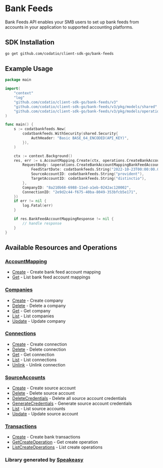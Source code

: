 # Bank Feeds
    
﻿Bank Feeds API enables your SMB users to set up bank feeds from accounts in your application to supported accounting platforms.

<!-- Start SDK Installation -->
## SDK Installation

```bash
go get github.com/codatio/client-sdk-go/bank-feeds
```
<!-- End SDK Installation -->

## Example Usage
<!-- Start SDK Example Usage -->


```go
package main

import(
	"context"
	"log"
	"github.com/codatio/client-sdk-go/bank-feeds/v3"
	"github.com/codatio/client-sdk-go/bank-feeds/v3/pkg/models/shared"
	"github.com/codatio/client-sdk-go/bank-feeds/v3/pkg/models/operations"
)

func main() {
    s := codatbankfeeds.New(
        codatbankfeeds.WithSecurity(shared.Security{
            AuthHeader: "Basic BASE_64_ENCODED(API_KEY)",
        }),
    )

    ctx := context.Background()
    res, err := s.AccountMapping.Create(ctx, operations.CreateBankAccountMappingRequest{
        RequestBody: &operations.CreateBankAccountMappingBankFeedAccountMapping{
            FeedStartDate: codatbankfeeds.String("2022-10-23T00:00:00.000Z"),
            SourceAccountID: codatbankfeeds.String("provident"),
            TargetAccountID: codatbankfeeds.String("distinctio"),
        },
        CompanyID: "8a210b68-6988-11ed-a1eb-0242ac120002",
        ConnectionID: "2e9d2c44-f675-40ba-8049-353bfcb5e171",
    })
    if err != nil {
        log.Fatal(err)
    }

    if res.BankFeedAccountMappingResponse != nil {
        // handle response
    }
}
```
<!-- End SDK Example Usage -->

<!-- Start SDK Available Operations -->
## Available Resources and Operations


### [AccountMapping](docs/sdks/accountmapping/README.md)

* [Create](docs/sdks/accountmapping/README.md#create) - Create bank feed account mapping
* [Get](docs/sdks/accountmapping/README.md#get) - List bank feed account mappings

### [Companies](docs/sdks/companies/README.md)

* [Create](docs/sdks/companies/README.md#create) - Create company
* [Delete](docs/sdks/companies/README.md#delete) - Delete a company
* [Get](docs/sdks/companies/README.md#get) - Get company
* [List](docs/sdks/companies/README.md#list) - List companies
* [Update](docs/sdks/companies/README.md#update) - Update company

### [Connections](docs/sdks/connections/README.md)

* [Create](docs/sdks/connections/README.md#create) - Create connection
* [Delete](docs/sdks/connections/README.md#delete) - Delete connection
* [Get](docs/sdks/connections/README.md#get) - Get connection
* [List](docs/sdks/connections/README.md#list) - List connections
* [Unlink](docs/sdks/connections/README.md#unlink) - Unlink connection

### [SourceAccounts](docs/sdks/sourceaccounts/README.md)

* [Create](docs/sdks/sourceaccounts/README.md#create) - Create source account
* [Delete](docs/sdks/sourceaccounts/README.md#delete) - Delete source account
* [DeleteCredentials](docs/sdks/sourceaccounts/README.md#deletecredentials) - Delete all source account credentials
* [GenerateCredentials](docs/sdks/sourceaccounts/README.md#generatecredentials) - Generate source account credentials
* [List](docs/sdks/sourceaccounts/README.md#list) - List source accounts
* [Update](docs/sdks/sourceaccounts/README.md#update) - Update source account

### [Transactions](docs/sdks/transactions/README.md)

* [Create](docs/sdks/transactions/README.md#create) - Create bank transactions
* [GetCreateOperation](docs/sdks/transactions/README.md#getcreateoperation) - Get create operation
* [ListCreateOperations](docs/sdks/transactions/README.md#listcreateoperations) - List create operations
<!-- End SDK Available Operations -->
### Library generated by [Speakeasy](https://docs.speakeasyapi.dev/docs/using-speakeasy/client-sdks)
